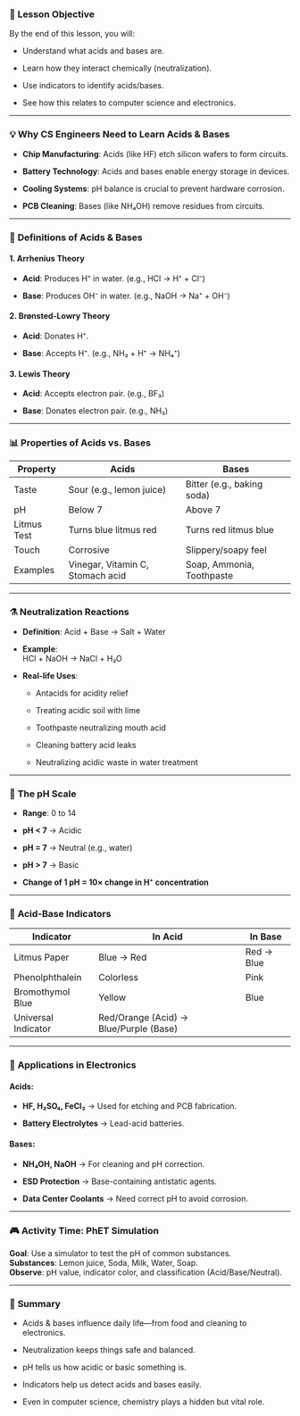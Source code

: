 ### 🌟 **Lesson Objective**

By the end of this lesson, you will:

- Understand what acids and bases are.
    
- Learn how they interact chemically (neutralization).
    
- Use indicators to identify acids/bases.
    
- See how this relates to computer science and electronics.
    

---

### 💡 **Why CS Engineers Need to Learn Acids & Bases**

- **Chip Manufacturing**: Acids (like HF) etch silicon wafers to form circuits.
    
- **Battery Technology**: Acids and bases enable energy storage in devices.
    
- **Cooling Systems**: pH balance is crucial to prevent hardware corrosion.
    
- **PCB Cleaning**: Bases (like NH₄OH) remove residues from circuits.
    

---

### 🧪 **Definitions of Acids & Bases**

#### 1. **Arrhenius Theory**

- **Acid**: Produces H⁺ in water. (e.g., HCl → H⁺ + Cl⁻)
    
- **Base**: Produces OH⁻ in water. (e.g., NaOH → Na⁺ + OH⁻)
    

#### 2. **Brønsted-Lowry Theory**

- **Acid**: Donates H⁺.
    
- **Base**: Accepts H⁺. (e.g., NH₃ + H⁺ → NH₄⁺)
    

#### 3. **Lewis Theory**

- **Acid**: Accepts electron pair. (e.g., BF₃)
    
- **Base**: Donates electron pair. (e.g., NH₃)
    

---

### 📊 **Properties of Acids vs. Bases**

|Property|Acids|Bases|
|---|---|---|
|Taste|Sour (e.g., lemon juice)|Bitter (e.g., baking soda)|
|pH|Below 7|Above 7|
|Litmus Test|Turns blue litmus red|Turns red litmus blue|
|Touch|Corrosive|Slippery/soapy feel|
|Examples|Vinegar, Vitamin C, Stomach acid|Soap, Ammonia, Toothpaste|

---

### ⚗️ **Neutralization Reactions**

- **Definition**: Acid + Base → Salt + Water
    
- **Example**:  
    HCl + NaOH → NaCl + H₂O
    
- **Real-life Uses**:
    
    - Antacids for acidity relief
        
    - Treating acidic soil with lime
        
    - Toothpaste neutralizing mouth acid
        
    - Cleaning battery acid leaks
        
    - Neutralizing acidic waste in water treatment
        

---

### 📏 **The pH Scale**

- **Range**: 0 to 14
    
- **pH < 7** → Acidic
    
- **pH = 7** → Neutral (e.g., water)
    
- **pH > 7** → Basic
    
- **Change of 1 pH = 10× change in H⁺ concentration**
    

---

### 🧪 **Acid-Base Indicators**

|Indicator|In Acid|In Base|
|---|---|---|
|Litmus Paper|Blue → Red|Red → Blue|
|Phenolphthalein|Colorless|Pink|
|Bromothymol Blue|Yellow|Blue|
|Universal Indicator|Red/Orange (Acid) → Blue/Purple (Base)||

---

### 🧰 **Applications in Electronics**

#### Acids:

- **HF, H₂SO₄, FeCl₃** → Used for etching and PCB fabrication.
    
- **Battery Electrolytes** → Lead-acid batteries.
    

#### Bases:

- **NH₄OH, NaOH** → For cleaning and pH correction.
    
- **ESD Protection** → Base-containing antistatic agents.
    
- **Data Center Coolants** → Need correct pH to avoid corrosion.
    

---

### 🎮 **Activity Time: PhET Simulation**

**Goal**: Use a simulator to test the pH of common substances.  
**Substances**: Lemon juice, Soda, Milk, Water, Soap.  
**Observe**: pH value, indicator color, and classification (Acid/Base/Neutral).

---

### 🧠 **Summary**

- Acids & bases influence daily life—from food and cleaning to electronics.
    
- Neutralization keeps things safe and balanced.
    
- pH tells us how acidic or basic something is.
    
- Indicators help us detect acids and bases easily.
    
- Even in computer science, chemistry plays a hidden but vital role.
